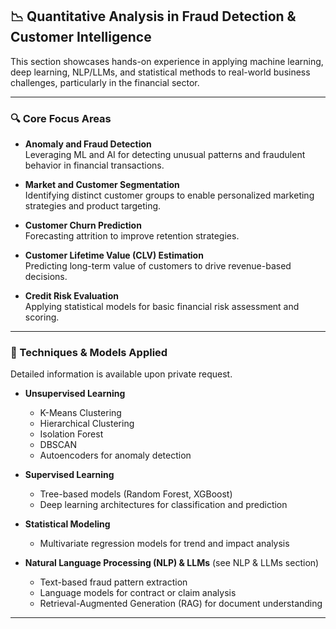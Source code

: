 ## 📉 Quantitative Analysis in Fraud Detection & Customer Intelligence

This section showcases hands-on experience in applying machine learning, deep learning, NLP/LLMs, and statistical methods to real-world business challenges, particularly in the financial sector.

---

### 🔍 Core Focus Areas

- **Anomaly and Fraud Detection**  
  Leveraging ML and AI for detecting unusual patterns and fraudulent behavior in financial transactions.

- **Market and Customer Segmentation**  
  Identifying distinct customer groups to enable personalized marketing strategies and product targeting.

- **Customer Churn Prediction**  
  Forecasting attrition to improve retention strategies.

- **Customer Lifetime Value (CLV) Estimation**  
  Predicting long-term value of customers to drive revenue-based decisions.

- **Credit Risk Evaluation**  
  Applying statistical models for basic financial risk assessment and scoring.

---

### 🤖 Techniques & Models Applied
Detailed information is available upon private request.

- **Unsupervised Learning**  
  - K-Means Clustering
  - Hierarchical Clustering  
  - Isolation Forest  
  - DBSCAN  
  - Autoencoders for anomaly detection

- **Supervised Learning**  
  - Tree-based models (Random Forest, XGBoost)  
  - Deep learning architectures for classification and prediction  

- **Statistical Modeling**  
  - Multivariate regression models for trend and impact analysis  

- **Natural Language Processing (NLP) & LLMs**  (see NLP & LLMs section)
  - Text-based fraud pattern extraction  
  - Language models for contract or claim analysis  
  - Retrieval-Augmented Generation (RAG) for document understanding  

---
